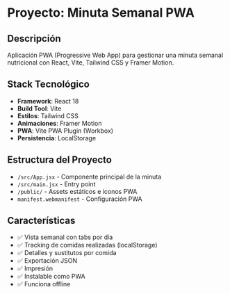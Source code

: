 # Proyecto: Minuta Semanal PWA

## Descripción

Aplicación PWA (Progressive Web App) para gestionar una minuta semanal nutricional con React, Vite, Tailwind CSS y Framer Motion.

## Stack Tecnológico

- **Framework**: React 18
- **Build Tool**: Vite
- **Estilos**: Tailwind CSS
- **Animaciones**: Framer Motion
- **PWA**: Vite PWA Plugin (Workbox)
- **Persistencia**: LocalStorage

## Estructura del Proyecto

- `/src/App.jsx` - Componente principal de la minuta
- `/src/main.jsx` - Entry point
- `/public/` - Assets estáticos e iconos PWA
- `manifest.webmanifest` - Configuración PWA

## Características

- ✅ Vista semanal con tabs por día
- ✅ Tracking de comidas realizadas (localStorage)
- ✅ Detalles y sustitutos por comida
- ✅ Exportación JSON
- ✅ Impresión
- ✅ Instalable como PWA
- ✅ Funciona offline
